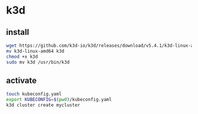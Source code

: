 # k3d

## install

```sh
wget https://github.com/k3d-io/k3d/releases/download/v5.4.1/k3d-linux-amd64
mv k3d-linux-amd64 k3d
chmod +x k3d
sudo mv k3d /usr/bin/k3d
```

## activate

```sh
touch kubeconfig.yaml
export KUBECONFIG=$(pwd)/kubeconfig.yaml
k3d cluster create mycluster

```